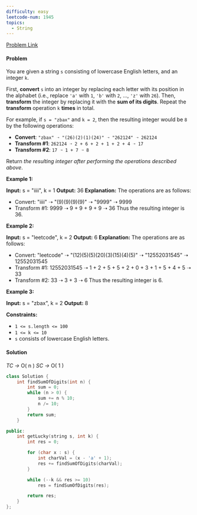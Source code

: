 ```yaml
---
difficulty: easy
leetcode-num: 1945
topics:
  - String
---
```

[Problem Link](https://leetcode.com/problems/sum-of-digits-of-string-after-convert/)

#### Problem
You are given a string `s` consisting of lowercase English letters, and an integer `k`.

First, **convert** `s` into an integer by replacing each letter with its position in the alphabet (i.e., replace `'a'` with `1`, `'b'` with `2`, ..., `'z'` with `26`). Then, **transform** the integer by replacing it with the **sum of its digits**. Repeat the **transform** operation `k` **times** in total.

For example, if `s = "zbax"` and `k = 2`, then the resulting integer would be `8` by the following operations:

- **Convert**: `"zbax" ➝ "(26)(2)(1)(24)" ➝ "262124" ➝ 262124`
- **Transform #1**: `262124 ➝ 2 + 6 + 2 + 1 + 2 + 4 ➝ 17`
- **Transform #2**: `17 ➝ 1 + 7 ➝ 8`

Return _the resulting integer after performing the operations described above_.

**Example 1:**

**Input:** s = "iiii", k = 1
**Output:** 36
**Explanation:** The operations are as follows:
- Convert: "iiii" ➝ "(9)(9)(9)(9)" ➝ "9999" ➝ 9999
- Transform #1: 9999 ➝ 9 + 9 + 9 + 9 ➝ 36
Thus the resulting integer is 36.

**Example 2:**

**Input:** s = "leetcode", k = 2
**Output:** 6
**Explanation:** The operations are as follows:
- Convert: "leetcode" ➝ "(12)(5)(5)(20)(3)(15)(4)(5)" ➝ "12552031545" ➝ 12552031545
- Transform #1: 12552031545 ➝ 1 + 2 + 5 + 5 + 2 + 0 + 3 + 1 + 5 + 4 + 5 ➝ 33
- Transform #2: 33 ➝ 3 + 3 ➝ 6
Thus the resulting integer is 6.

**Example 3:**

**Input:** s = "zbax", k = 2
**Output:** 8

**Constraints:**

- `1 <= s.length <= 100`
- `1 <= k <= 10`
- `s` consists of lowercase English letters.

#### Solution

*TC ->* O( n )
*SC ->* O( 1 )

```cpp title=Code
class Solution {
    int findSumOfDigits(int n) {
        int sum = 0;
        while (n > 0) {
            sum += n % 10;
            n /= 10;
        }
        return sum;
    }

public:
    int getLucky(string s, int k) {
        int res = 0;

        for (char x : s) {
            int charVal = (x - 'a' + 1);
            res += findSumOfDigits(charVal);
        }

        while (--k && res >= 10)
            res = findSumOfDigits(res);

        return res;
    }
};
```